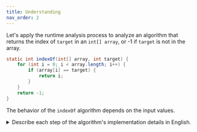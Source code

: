 ```yaml
---
title: Understanding
nav_order: 2
---
```


Let's apply the runtime analysis process to analyze an algorithm that returns the index of `target` in an `int[] array`, or -1 if `target` is not in the array.

```java
static int indexOf(int[] array, int target) {
    for (int i = 0; i < array.length; i++) {
        if (array[i] == target) {
            return i;
        }
    }
    return -1;
}
```

The behavior of the `indexOf` algorithm depends on the input values.

<details markdown="1">
<summary>Describe each step of the algorithm's implementation details in English.</summary>

1. Initialize an integer index counter, `i`.
1. Loop over the length of the array. On each iteration, if the `array[i]` is the same as the given `target`, return the current index. Otherwise, increment `i`.
1. If no elements in the array are the same as the given `target`, return -1.
</details>
